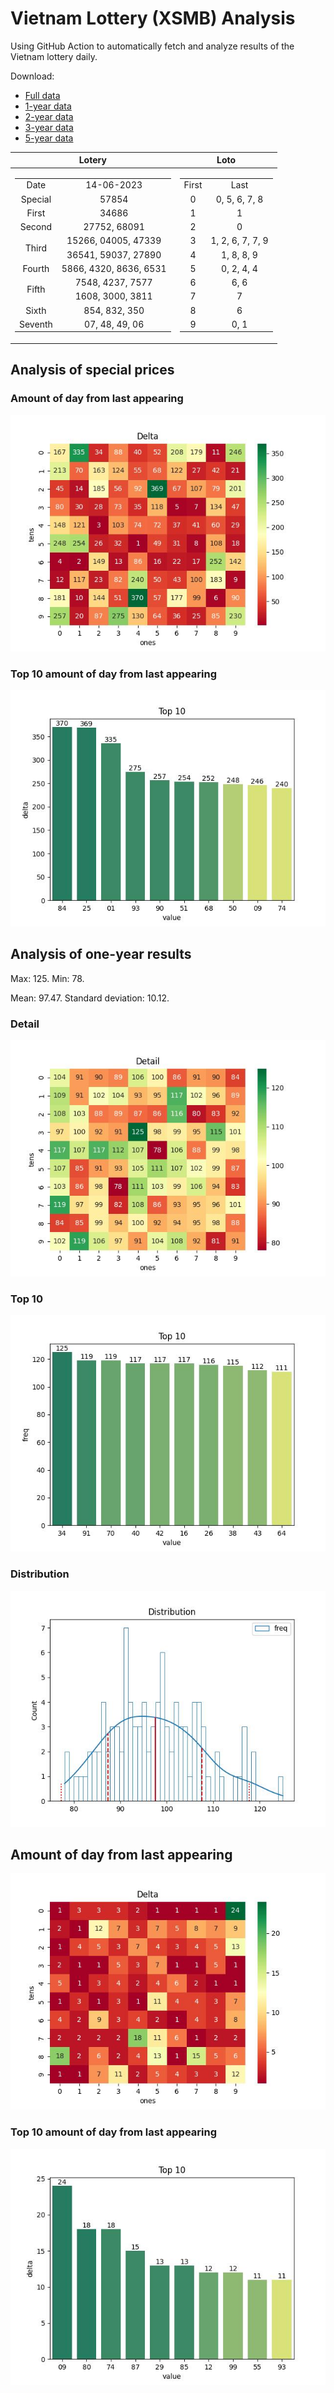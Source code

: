 # Vietnam Lottery (XSMB) Analysis

Using GitHub Action to automatically fetch and analyze results of the Vietnam lottery daily.

Download:

* [Full data](https://raw.githubusercontent.com/khiemdoan/vietnam-lottery-xsmb-analysis/main/results/xsmb.csv)
* [1-year data](https://raw.githubusercontent.com/khiemdoan/vietnam-lottery-xsmb-analysis/main/results/xsmb_1_year.csv)
* [2-year data](https://raw.githubusercontent.com/khiemdoan/vietnam-lottery-xsmb-analysis/main/results/xsmb_2_year.csv)
* [3-year data](https://raw.githubusercontent.com/khiemdoan/vietnam-lottery-xsmb-analysis/main/results/xsmb_3_year.csv)
* [5-year data](https://raw.githubusercontent.com/khiemdoan/vietnam-lottery-xsmb-analysis/main/results/xsmb_5_year.csv)

| Lotery      | Loto |
| :-----------: | :-----------: |
| <table><tr><td>Date</td><td>14-06-2023</td></tr><tr><td>Special</td><td>57854</td></tr><tr><td>First</td><td>34686</td></tr><tr><td>Second</td><td>27752, 68091</td></tr><tr><td rowspan="2">Third</td><td>15266, 04005, 47339</td></tr><tr><td>36541, 59037, 27890</td></tr><tr><td>Fourth</td><td>5866, 4320, 8636, 6531</td></tr><tr><td rowspan="2">Fifth</td><td>7548, 4237, 7577</td></tr><tr><td>1608, 3000, 3811</td></tr><tr><td>Sixth</td><td>854, 832, 350</td></tr><tr><td>Seventh</td><td>07, 48, 49, 06</td></tr></table> | <table><tr><td>First</td><td>Last</td></tr><tr><td>0</td><td>0, 5, 6, 7, 8</td></tr><tr><td>1</td><td>1</td></tr><tr><td>2</td><td>0</td></tr><tr><td>3</td><td>1, 2, 6, 7, 7, 9</td></tr><tr><td>4</td><td>1, 8, 8, 9</td></tr><tr><td>5</td><td>0, 2, 4, 4</td></tr><tr><td>6</td><td>6, 6</td></tr><tr><td>7</td><td>7</td></tr><tr><td>8</td><td>6</td></tr><tr><td>9</td><td>0, 1</td></tr></table> |


<h2>Analysis of special prices</h2>

<h3>Amount of day from last appearing</h3>

![Delta](images/special_delta.jpg)

<h3>Top 10 amount of day from last appearing</h3>

![Delta top 10](images/special_delta_top_10.jpg)

<h2>Analysis of one-year results</h2>

Max: 125. Min: 78.

Mean: 97.47. Standard deviation: 10.12.

<h3>Detail</h3>

![Detail](images/heatmap.jpg)

<h3>Top 10</h3>

![Top 10](images/top-10.jpg)

<h3>Distribution</h3>

![Distribution](images/distribution.jpg)

<h2>Amount of day from last appearing</h2>

![Delta](images/delta.jpg)

<h3>Top 10 amount of day from last appearing</h3>

![Delta top 10](images/delta_top_10.jpg)